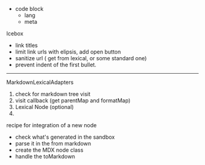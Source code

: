 - code block
    - lang
    - meta

Icebox
- link titles
- limit link urls with elipsis, add open button
- sanitize url ( get from lexical, or some standard one)
- prevent indent of the first bullet.

------------------------
MarkdownLexicalAdapters

1. check for markdown tree visit
2. visit callback (get parentMap and formatMap)
3. Lexical Node (optional)
4. 

recipe for integration of a new node
- check what's generated in the sandbox
- parse it in the from markdown
- create the MDX node class
- handle the toMarkdown

